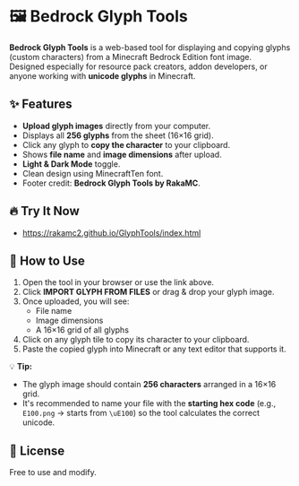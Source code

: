 # 🖼️ Bedrock Glyph Tools

**Bedrock Glyph Tools** is a web-based tool for displaying and copying glyphs (custom characters) from a Minecraft Bedrock Edition font image.  
Designed especially for resource pack creators, addon developers, or anyone working with **unicode glyphs** in Minecraft.

## ✨ Features
- **Upload glyph images** directly from your computer.
- Displays all **256 glyphs** from the sheet (16×16 grid).
- Click any glyph to **copy the character** to your clipboard.
- Shows **file name** and **image dimensions** after upload.
- **Light & Dark Mode** toggle.
- Clean design using MinecraftTen font.
- Footer credit: **Bedrock Glyph Tools by RakaMC**.

## 🔥 Try It Now
- https://rakamc2.github.io/GlyphTools/index.html

## 📖 How to Use
1. Open the tool in your browser or use the link above.
2. Click **IMPORT GLYPH FROM FILES** or drag & drop your glyph image.
3. Once uploaded, you will see:
   - File name
   - Image dimensions
   - A 16×16 grid of all glyphs
4. Click on any glyph tile to copy its character to your clipboard.
5. Paste the copied glyph into Minecraft or any text editor that supports it.

💡 **Tip:**  
- The glyph image should contain **256 characters** arranged in a 16×16 grid.
- It's recommended to name your file with the **starting hex code** (e.g., `E100.png` → starts from `\uE100`) so the tool calculates the correct unicode.

## 📜 License
Free to use and modify.
